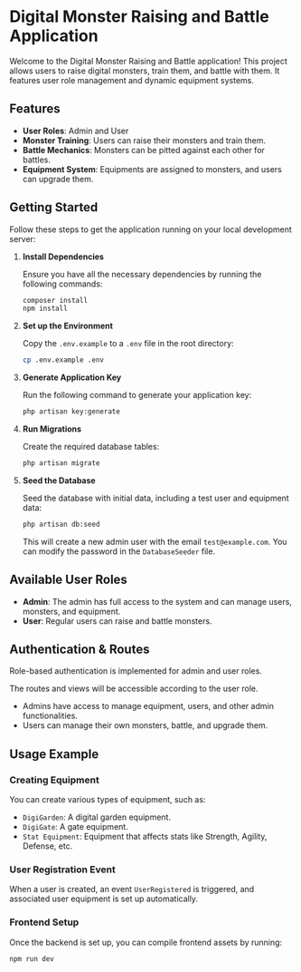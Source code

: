 # Digital Monster Raising and Battle Application

Welcome to the Digital Monster Raising and Battle application! This project allows users to raise digital monsters, train them, and battle with them. It features user role management and dynamic equipment systems.

## Features

-   **User Roles**: Admin and User
-   **Monster Training**: Users can raise their monsters and train them.
-   **Battle Mechanics**: Monsters can be pitted against each other for battles.
-   **Equipment System**: Equipments are assigned to monsters, and users can upgrade them.

## Getting Started

Follow these steps to get the application running on your local development server:

1.  **Install Dependencies**

    Ensure you have all the necessary dependencies by running the following commands:

    ```bash
    composer install
    npm install
    ```

2.  **Set up the Environment**

    Copy the `.env.example` to a `.env` file in the root directory:

    ```bash
    cp .env.example .env
    ```

3.  **Generate Application Key**

    Run the following command to generate your application key:

    ```bash
    php artisan key:generate
    ```

4.  **Run Migrations**

    Create the required database tables:

    ```bash
    php artisan migrate
    ```

5.  **Seed the Database**

    Seed the database with initial data, including a test user and equipment data:

    ```bash
    php artisan db:seed
    ```

    This will create a new admin user with the email `test@example.com`. You can modify the password in the `DatabaseSeeder` file.

## Available User Roles

-   **Admin**: The admin has full access to the system and can manage users, monsters, and equipment.
-   **User**: Regular users can raise and battle monsters.

## Authentication & Routes

Role-based authentication is implemented for admin and user roles.

The routes and views will be accessible according to the user role.

-   Admins have access to manage equipment, users, and other admin functionalities.
-   Users can manage their own monsters, battle, and upgrade them.

## Usage Example

### Creating Equipment

You can create various types of equipment, such as:

-   `DigiGarden`: A digital garden equipment.
-   `DigiGate`: A gate equipment.
-   `Stat Equipment`: Equipment that affects stats like Strength, Agility, Defense, etc.

### User Registration Event

When a user is created, an event `UserRegistered` is triggered, and associated user equipment is set up automatically.

### Frontend Setup

Once the backend is set up, you can compile frontend assets by running:

```bash
npm run dev